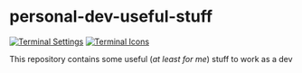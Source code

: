 # personal-dev-useful-stuff
[![Terminal Settings](https://github.com/davide-pi/personal-dev-useful-stuff/actions/workflows/validate-terminal-settings.yml/badge.svg?branch=main)](https://github.com/davide-pi/personal-dev-useful-stuff/actions?query=workflow%3A%22CI+Terminal+Settings%22)
[![Terminal Icons](https://github.com/davide-pi/personal-dev-useful-stuff/actions/workflows/validate-terminal-icons.yml/badge.svg?branch=main)](https://github.com/davide-pi/personal-dev-useful-stuff/actions?query=workflow%3A%22CI+Terminal+Icons%22)

This repository contains some useful (_at least for me_) stuff to work as a dev
